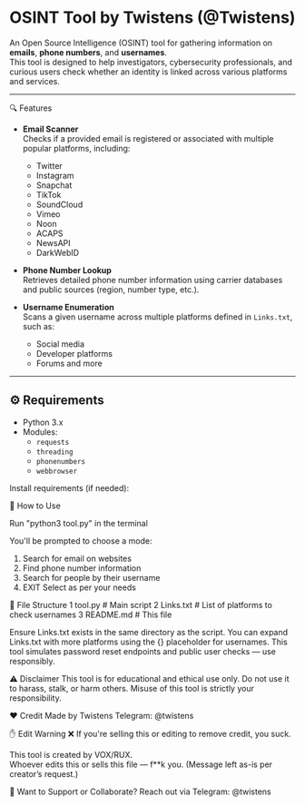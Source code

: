 # OSINT Tool by Twistens (@Twistens)

An Open Source Intelligence (OSINT) tool for gathering information on **emails**, **phone numbers**, and **usernames**.  
This tool is designed to help investigators, cybersecurity professionals, and curious users check whether an identity is linked across various platforms and services.

---

🔍 Features

- **Email Scanner**  
  Checks if a provided email is registered or associated with multiple popular platforms, including:
  - Twitter
  - Instagram
  - Snapchat
  - TikTok
  - SoundCloud
  - Vimeo
  - Noon
  - ACAPS
  - NewsAPI
  - DarkWebID

- **Phone Number Lookup**  
  Retrieves detailed phone number information using carrier databases and public sources (region, number type, etc.).

- **Username Enumeration**  
  Scans a given username across multiple platforms defined in `Links.txt`, such as:
  - Social media
  - Developer platforms
  - Forums and more

---

## ⚙️ Requirements

- Python 3.x
- Modules:
  - `requests`
  - `threading`
  - `phonenumbers`
  - `webbrowser`

Install requirements (if needed):

🚀 How to Use

Run "python3 tool.py" in the terminal

You'll be prompted to choose a mode:

1) Search for email on websites
2) Find phone number information
3) Search for people by their username
99) EXIT
Select as per your needs

📁 File Structure
1 tool.py           # Main script
2 Links.txt         # List of platforms to check usernames
3 README.md         # This file

Ensure Links.txt exists in the same directory as the script.
You can expand Links.txt with more platforms using the {} placeholder for usernames.
This tool simulates password reset endpoints and public user checks — use responsibly.

⚠️ Disclaimer
This tool is for educational and ethical use only.
Do not use it to harass, stalk, or harm others.
Misuse of this tool is strictly your responsibility.

❤️ Credit
Made by Twistens
Telegram: @twistens

✋ Edit Warning
❌ If you're selling this or editing to remove credit, you suck.

This tool is created by VOX/RUX.  
Whoever edits this or sells this file — f**k you.
(Message left as-is per creator’s request.)

🔗 Want to Support or Collaborate?
Reach out via Telegram: @twistens

